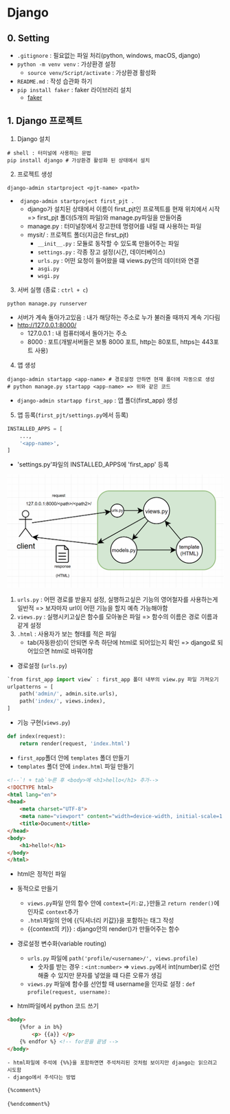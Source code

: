 # Django

## 0. Setting

- `.gitignore` : 필요없는 파일 처리(python, windows, macOS, django)
- `python -m venv venv` : 가상환경 설정
    - `source venv/Script/activate` : 가상환경 활성화
- `README.md` : 작성 습관화 하기
- `pip install faker` : faker 라이브러리 설치 
    - [faker](https://pypi.org/project/Faker/)

## 1. Django 프로젝트
1. Django 설치
```shell 
# shell : 터미널에 사용하는 문법
pip install django # 가상환경 활성화 된 상태에서 설치
```

2. 프로젝트 생성
```shell
django-admin startproject <pjt-name> <path>
```
-  ` django-admin startproject first_pjt .`
    - django가 설치된 상태에서 이름이 first_pjt인 프로젝트를 현재 위치에서 시작 => first_pjt 폴더(5개의 파일)와 manage.py파일을 만들어줌
    - manage.py : 터미널창에서 장고한테 명령어를 내릴 떄 사용하는 파일
    - mysit/ : 프로젝트 폴더(지금은 first_pjt)
        - `__init__.py` : 모듈로 동작할 수 있도록 만들어주는 파일
        - `settings.py` : 각종 장고 설정(시간, 데이터베이스)
        - `urls.py` : 어떤 요청이 들어왔을 떄 views.py안의 데이터와 연결
        - `asgi.py`
        - `wsgi.py`

3. 서버 실행 (종료 : `ctrl + c`)
```shell
python manage.py runserver
```
- 서버가 계속 돌아가고있음 : 내가 해당하는 주소로 누가 불러줄 때까지 계속 기다림
- http://127.0.0.1:8000/
    - 127.0.0.1 : 내 컴퓨터에서 돌아가는 주소
    - 8000 : 포트(개발서버들은 보통 8000 포트, http는 80포트, https는 443포트 사용)

4. 앱 생성
```shell
django-admin startapp <app-name> # 경로설정 안하면 현재 폴더에 자동으로 생성
# python manage.py startapp <app-name> => 위와 같은 코드
```
- `django-admin startapp first_app` : 앱 폴더(first_app) 생성

5. 앱 등록(`first_pjt/settings.py`에서 등록)
```python
INSTALLED_APPS = [
    ...,
    '<app-name>',
]
```
- 'settings.py'파일의 INSTALLED_APPS에 'first_app' 등록

![](MTV.png)

1. `urls.py` : 어떤 경로를 받을지 설정, 실행하고싶은 기능의 영어철자를 사용하는게 일반적 => 보자마자 url이 어떤 기능을 할지 예측 가능해야함
2. `views.py` : 실행시키고싶은 함수를 모아놓은 파일 => 함수의 이름은 경로 이름과 같게 설정
3. `.html` : 사용자가 보는 형태를 적은 파일
    - tab(자동완성)이 안되면 우측 하단에 html로 되어있는지 확인 => django로 되어있으면 html로 바꿔야함

- 경로설정 (`urls.py`)
```python
`from first_app import view` : first_app 폴더 내부의 view.py 파일 가져오기
urlpatterns = [
    path('admin/', admin.site.urls),
    path('index/', views.index),
]
```
- 기능 구현(`views.py`)
```python
def index(request):
    return render(request, 'index.html')
```
- `first_app`폴더 안에 `templates` 폴더 만들기
- `templates` 폴더 안에 `index.html` 파일 만들기
```html
<!--`! + tab`누른 후 <body>에 <h1>hello</h1> 추가-->
<!DOCTYPE html>
<html lang="en">
<head>
    <meta charset="UTF-8">
    <meta name="viewport" content="width=device-width, initial-scale=1.0">
    <title>Document</title>
</head>
<body>
    <h1>hello!</h1>
</body>
</html>
```

- html은 정적인 파일
- 동적으로 만들기
    - `views.py`파일 안의 함수 안에 `context={키:값,}`만들고 `return render()`에 인자로 `context`추가
    - `.html`파일의 <body>안에 {{딕셔너리 키값}}을 포함하는 태그 작성
    - {{context의 키}} : django안의 render()가 만들어주는 함수

- 경로설정 변수화(variable routing)
    - `urls.py` 파일에 `path('profile/<username>/', views.profile)`
        - 숫자를 받는 경우 : `<int:number>` => `views.py`에서 int(number)로 선언해줄 수 있지만 문자를 넣었을 떄 다른 오류가 생김
    - `views.py` 파일에 함수를 선언할 때 username을 인자로 설정 : `def profile(request, username):`

- html파일에서 python 코드 쓰기
```html
<body>
    {%for a in b%}
        <p> {{a}} </p>
    {% endfor %} <!-- for문을 끝냄 -->
</body>
```
    - html파일에 주석에 {%%}을 포함하면면 주석처리된 것처럼 보이지만 django는 읽으려고 시도함
    - django에서 주석다는 방법
```django
{%comment%}

{%endcomment%}
```